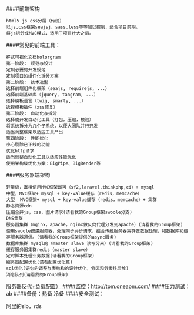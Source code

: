 ####前端架构

    html5 js css分层（传统）
    以js,css框架seajsj，sass.less等等加以控制，适合项目前期。
    将js拆分成MVC模式，适用于项目壮大之后。

####常见的前端工具：

    样式可视化文档holorgram
    第一阶段： 规范与设计
    定制必要的开发规范
    定制项目的组件化拆分方案
    第二阶段： 技术选型
    选择前端组件化框架（seajs, requirejs, ...）
    选择前端基础库（jquery, tangram, ...）
    选择模板语言（twig, smarty, ...）
    选择模板插件（xss修复）
    第三阶段： 自动化与拆分
    选择或开发自动化工具（打包，压缩，校验）
    将系统拆分为几个子系统，以便大团队并行开发
    适当调整框架以适应工具产出
    第四阶段： 性能优化
    小心剔除已下线的功能
    优化http请求
    适当调整自动化工具以适应性能优化
    使用架构级优化方案：BigPipe、BigRender等

####服务器端架构

    轻量级，直接使用MVC框架即可（sf2,laravel,thinkphp,ci）+ mysql
    中型，MVC框架+ mysql + key-value缓存（redis，memcache）
    大型  MVC框架+ mysql + key-value缓存（redis，memcache）+ 集群
    静态资源cdn
    压缩合并js，css，图片请求(请看我的Group框架swoole分支)
    DNS集群
    服务器集群（nginx，apache，nginx做反向代理分发到apache）(请看我的Group框架)
    使用swoole搭建服务器，处理同步异步请求，结合传统服务器集群做数据处理，和数据库和缓存服务器通信。(请看我的Group框架提供的async服务)
    数据库集群 mysql的（master slave 读写分离）(请看我的Group框架)
    缓存服务器集群redis（master slave）
    定时脚本处理业务数据(请看我的Group框架)
    服务器配置优化(请看配置优化篇)
    sql优化(语句的调整与表结构的设计优化，分区和分表往后放)
    消息队列(请看我的Group框架)
    
[服务器反代+负载配置）](https://github.com/fucongcong/Group/blob/master/doc/nginx_apache%E8%B4%9F%E8%BD%BD%2B%E5%8F%8D%E5%90%91%E4%BB%A3%E7%90%86.txt)
####监控：http://tpm.oneapm.com/
####压力测试：ab
####备份：热备 冷备
####安全测试：

阿里的slb，rds
